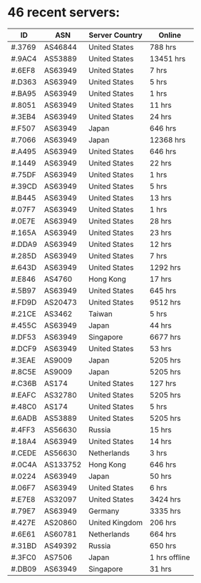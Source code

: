 # 46 recent servers:

| ID | ASN | Server Country | Online |
| ------ | ------ | ------ | ------ |
| #.3769 | AS46844 | United States | 788 hrs |
| #.9AC4 | AS53889 | United States | 13451 hrs |
| #.6EF8 | AS63949 | United States | 7 hrs |
| #.D363 | AS63949 | United States | 5 hrs |
| #.BA95 | AS63949 | United States | 1 hrs |
| #.8051 | AS63949 | United States | 11 hrs |
| #.3EB4 | AS63949 | United States | 24 hrs |
| #.F507 | AS63949 | Japan | 646 hrs |
| #.7066 | AS63949 | Japan | 12368 hrs |
| #.A495 | AS63949 | United States | 646 hrs |
| #.1449 | AS63949 | United States | 22 hrs |
| #.75DF | AS63949 | United States | 1 hrs |
| #.39CD | AS63949 | United States | 5 hrs |
| #.B445 | AS63949 | United States | 13 hrs |
| #.07F7 | AS63949 | United States | 1 hrs |
| #.0E7E | AS63949 | United States | 28 hrs |
| #.165A | AS63949 | United States | 23 hrs |
| #.DDA9 | AS63949 | United States | 12 hrs |
| #.285D | AS63949 | United States | 7 hrs |
| #.643D | AS63949 | United States | 1292 hrs |
| #.E846 | AS4760 | Hong Kong | 17 hrs |
| #.5B97 | AS63949 | United States | 645 hrs |
| #.FD9D | AS20473 | United States | 9512 hrs |
| #.21CE | AS3462 | Taiwan | 5 hrs |
| #.455C | AS63949 | Japan | 44 hrs |
| #.DF53 | AS63949 | Singapore | 6677 hrs |
| #.DCF9 | AS63949 | United States | 53 hrs |
| #.3EAE | AS9009 | Japan | 5205 hrs |
| #.8C5E | AS9009 | Japan | 5205 hrs |
| #.C36B | AS174 | United States | 127 hrs |
| #.EAFC | AS32780 | United States | 5205 hrs |
| #.48C0 | AS174 | United States | 5 hrs |
| #.6ADB | AS53889 | United States | 5205 hrs |
| #.4FF3 | AS56630 | Russia | 15 hrs |
| #.18A4 | AS63949 | United States | 14 hrs |
| #.CEDE | AS56630 | Netherlands | 3 hrs |
| #.0C4A | AS133752 | Hong Kong | 646 hrs |
| #.0224 | AS63949 | Japan | 50 hrs |
| #.06F7 | AS63949 | United States | 6 hrs |
| #.E7E8 | AS32097 | United States | 3424 hrs |
| #.79E7 | AS63949 | Germany | 3335 hrs |
| #.427E | AS20860 | United Kingdom | 206 hrs |
| #.6E61 | AS60781 | Netherlands | 664 hrs |
| #.31BD | AS49392 | Russia | 650 hrs |
| #.3FC0 | AS7506 | Japan | 1 hrs offline |
| #.DB09 | AS63949 | Singapore | 31 hrs |

